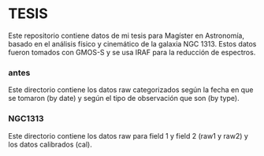 # TESIS
Este repositorio contiene datos de mi tesis para Magíster en Astronomía, basado en el análisis físico y cinemático de la galaxia NGC 1313. Estos datos fueron tomados con GMOS-S y se usa IRAF para la reducción de espectros.

### antes
Este directorio contiene los datos raw categorizados según la fecha en que se tomaron (by date) y según el tipo de observación que son (by type).

### NGC1313
Este directorio contiene los datos raw para field 1 y field 2 (raw1 y raw2) y los datos calibrados (cal).